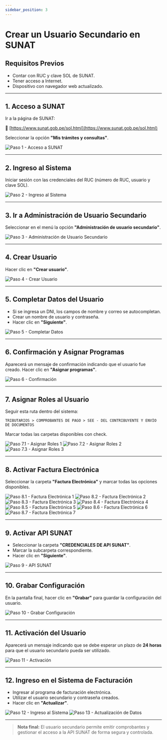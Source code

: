 ```yaml
---
sidebar_position: 3
---
```


# Crear un Usuario Secundario en SUNAT

## Requisitos Previos

- Contar con RUC y clave SOL de SUNAT.
- Tener acceso a Internet.
- Dispositivo con navegador web actualizado.

---

## 1. Acceso a SUNAT

Ir a la página de SUNAT:

🔗 [https://www.sunat.gob.pe/sol.html](https://www.sunat.gob.pe/sol.html)

Seleccionar la opción **"Mis trámites y consultas"**.

![Paso 1 - Acceso a SUNAT](/img/secondary-user-creation/step_1.jpg)

---

## 2. Ingreso al Sistema

Iniciar sesión con las credenciales del RUC (número de RUC, usuario y clave SOL).

![Paso 2 - Ingreso al Sistema](/img/secondary-user-creation/step_2.jpg)

---

## 3. Ir a Administración de Usuario Secundario

Seleccionar en el menú la opción **"Administración de usuario secundario"**.

![Paso 3 - Administración de Usuario Secundario](/img/secondary-user-creation/step_3.jpg)

---

## 4. Crear Usuario

Hacer clic en **"Crear usuario"**.

![Paso 4 - Crear Usuario](/img/secondary-user-creation/step_4.jpg)

---

## 5. Completar Datos del Usuario

- Si se ingresa un DNI, los campos de nombre y correo se autocompletan.
- Crear un nombre de usuario y contraseña.
- Hacer clic en **"Siguiente"**.

![Paso 5 - Completar Datos](/img/secondary-user-creation/step_5.jpg)

---

## 6. Confirmación y Asignar Programas

Aparecerá un mensaje de confirmación indicando que el usuario fue creado. Hacer clic en **"Asignar programas"**.

![Paso 6 - Confirmación](/img/secondary-user-creation/step_6.jpg)

---

## 7. Asignar Roles al Usuario

Seguir esta ruta dentro del sistema:

```
TRIBUTARIOS > COMPROBANTES DE PAGO > SEE - DEL CONTRIBUYENTE Y ENVÍO DE DOCUMENTOS
```

Marcar todas las carpetas disponibles con check.

![Paso 7.1 - Asignar Roles 1](/img/secondary-user-creation/step_7.1.jpg)
![Paso 7.2 - Asignar Roles 2](/img/secondary-user-creation/step_7.2.jpg)
![Paso 7.3 - Asignar Roles 3](/img/secondary-user-creation/step_7.3.jpg)

---

## 8. Activar Factura Electrónica

Seleccionar la carpeta **"Factura Electrónica"** y marcar todas las opciones disponibles.

![Paso 8.1 - Factura Electrónica 1](/img/secondary-user-creation/step_8.1.jpg)
![Paso 8.2 - Factura Electrónica 2](/img/secondary-user-creation/step_8.2.jpg)
![Paso 8.3 - Factura Electrónica 3](/img/secondary-user-creation/step_8.3.jpg)
![Paso 8.4 - Factura Electrónica 4](/img/secondary-user-creation/step_8.4.jpg)
![Paso 8.5 - Factura Electrónica 5](/img/secondary-user-creation/step_8.5.jpg)
![Paso 8.6 - Factura Electrónica 6](/img/secondary-user-creation/step_8.6.jpg)
![Paso 8.7 - Factura Electrónica 7](/img/secondary-user-creation/step_8.7.jpg)

---

## 9. Activar API SUNAT

- Seleccionar la carpeta **"CREDENCIALES DE API SUNAT"**.
- Marcar la subcarpeta correspondiente.
- Hacer clic en **"Siguiente"**.

![Paso 9 - API SUNAT](/img/secondary-user-creation/step_9.jpg)

---

## 10. Grabar Configuración

En la pantalla final, hacer clic en **"Grabar"** para guardar la configuración del usuario.

![Paso 10 - Grabar Configuración](/img/secondary-user-creation/step_10.jpg)

---

## 11. Activación del Usuario

Aparecerá un mensaje indicando que se debe esperar un plazo de **24 horas** para que el usuario secundario pueda ser utilizado.

![Paso 11 - Activación](/img/secondary-user-creation/step_11.jpg)

---

## 12. Ingreso en el Sistema de Facturación

- Ingresar al programa de facturación electrónica.
- Utilizar el usuario secundario y contraseña creados.
- Hacer clic en **"Actualizar"**.

![Paso 12 - Ingreso al Sistema](/img/secondary-user-creation/step_12.jpg)
![Paso 13 - Actualización de Datos](/img/secondary-user-creation/step_13.jpg)

---

> **Nota final:** El usuario secundario permite emitir comprobantes y gestionar el acceso a la API SUNAT de forma segura y controlada.

